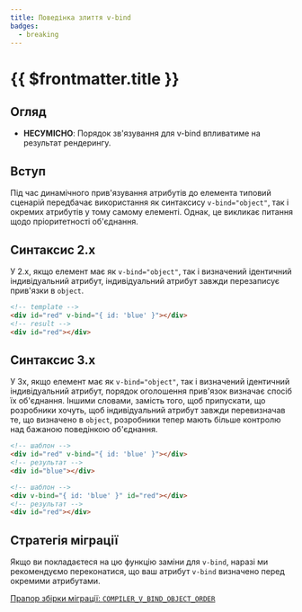 ```yaml
---
title: Поведінка злиття v-bind
badges:
  - breaking
---
```


# {{ $frontmatter.title }} <MigrationBadges :badges="$frontmatter.badges" />

## Огляд

- **НЕСУМІСНО**: Порядок зв'язування для v-bind впливатиме на результат рендерингу.

## Вступ

Під час динамічного прив'язування атрибутів до елемента типовий сценарій передбачає використання як синтаксису `v-bind="object"`, так і окремих атрибутів у тому самому елементі. Однак, це викликає питання щодо пріоритетності об'єднання.

## Синтаксис 2.x

У 2.x, якщо елемент має як `v-bind="object"`, так і визначений ідентичний індивідуальний атрибут, індивідуальний атрибут завжди перезаписує прив'язки в `object`.

```html
<!-- template -->
<div id="red" v-bind="{ id: 'blue' }"></div>
<!-- result -->
<div id="red"></div>
```

## Синтаксис 3.x

У 3x, якщо елемент має як `v-bind="object"`, так і визначений ідентичний індивідуальний атрибут, порядок оголошення прив'язок визначає спосіб їх об'єднання. Іншими словами, замість того, щоб припускати, що розробники хочуть, щоб індивідуальний атрибут завжди перевизначав те, що визначено в `object`, розробники тепер мають більше контролю над бажаною поведінкою об'єднання.

```html
<!-- шаблон -->
<div id="red" v-bind="{ id: 'blue' }"></div>
<!-- результат -->
<div id="blue"></div>

<!-- шаблон -->
<div v-bind="{ id: 'blue' }" id="red"></div>
<!-- результат -->
<div id="red"></div>
```

## Стратегія міграції

Якщо ви покладаєтеся на цю функцію заміни для `v-bind`, наразі ми рекомендуємо переконатися, що ваш атрибут `v-bind` визначено перед окремими атрибутами.

[Прапор збірки міграції: `COMPILER_V_BIND_OBJECT_ORDER`](../migration-build.html#compat-configuration)
